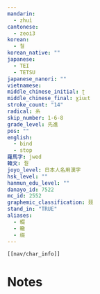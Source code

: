 ```yaml
---
mandarin:
  - zhuì
cantonese:
  - zeoi3
korean:
  - 철
korean_native: ""
japanese:
  - TEI
  - TETSU
japanese_nanori: ""
vietnamese:
middle_chinese_initial: ʈ
middle_chinese_final: ɣiuᴇt
stroke_count: "14"
radical: 糸
skip_number: 1-6-8
grade_level: 先進
pos: ""
english:
  - bind
  - stop
羅馬字: jwed
韓文: 줟
joyo_level: 日本人名用漢字
hsk_level: ""
hanmun_edu_level: ""
danayo_id: 7522
mc_id: 2552
graphemic_classification: 叕
stand_in: "TRUE"
aliases:
  - 輟
  - 轍
  - 缀
---
```

```meta-bind-embed
[[nav/char_info]]
```

# Notes
